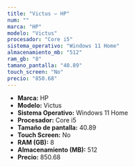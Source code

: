 ```yaml
---
title: "Victus — HP"
num: ""
marca: "HP"
modelo: "Victus"
procesador: "Core i5"
sistema_operativo: "Windows 11 Home"
almacenamiento_mb: "512"
ram_gb: "8"
tamano_pantalla: "40.89"
touch_screen: "No"
precio: "850.68"
---
```

<ul>
<li><strong>Marca:</strong> HP</li>
<li><strong>Modelo:</strong> Victus</li>
<li><strong>Sistema Operativo:</strong> Windows 11 Home</li>
<li><strong>Procesador:</strong> Core i5 </li>
<li><strong>Tamaño de pantalla:</strong> 40.89</li>
<li><strong>Touch Screen:</strong> No</li>
<li><strong>RAM (GB):</strong> 8</li>
<li><strong>Almacenamiento (MB):</strong> 512</li>
<li><strong>Precio:</strong> 850.68</li>
</ul>